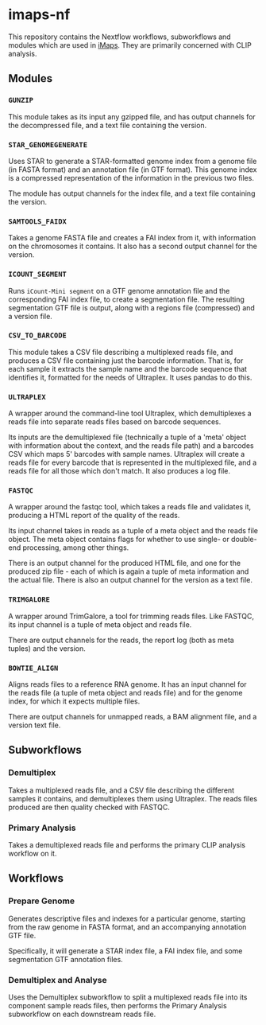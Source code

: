 # imaps-nf

This repository contains the Nextflow workflows, subworkflows and modules which
are used in [iMaps](https://imaps.goodwright.com). They are primarily concerned
with CLIP analysis.

## Modules

### `GUNZIP`

This module takes as its input any gzipped file, and has output channels for the
decompressed file, and a text file containing the version.

### `STAR_GENOMEGENERATE`

Uses STAR to generate a STAR-formatted genome index from a genome file (in
FASTA format) and an annotation file (in GTF format). This genome index is a
compressed representation of the information in the previous two files.

The module has output channels for the index file, and a text file containing
the version.

### `SAMTOOLS_FAIDX`

Takes a genome FASTA file and creates a FAI index from it, with information on
the chromosomes it contains. It also has a second output channel for the
version.

### `ICOUNT_SEGMENT`

Runs `iCount-Mini segment` on a GTF genome annotation file and the corresponding
FAI index file, to create a segmentation file. The resulting segmentation GTF
file is output, along with a regions file (compressed) and a version file.

### `CSV_TO_BARCODE`

This module takes a CSV file describing a multiplexed reads file, and produces a
CSV file containing just the barcode information. That is, for each sample it
extracts the sample name and the barcode sequence that identifies it, formatted
for the needs of Ultraplex. It uses pandas to do this.

### `ULTRAPLEX`

A wrapper around the command-line tool Ultraplex, which demultiplexes a reads
file into separate reads files based on barcode sequences.

Its inputs are the demultiplexed file (technically a tuple of a 'meta' object
with information about the context, and the reads file path) and a barcodes CSV
which maps 5' barcodes with sample names. Ultraplex will create a reads file for
every barcode that is represented in the multiplexed file, and a reads file for
all those which don't match. It also produces a log file.

### `FASTQC`

A wrapper around the fastqc tool, which takes a reads file and validates it,
producing a HTML report of the quality of the reads.

Its input channel takes in reads as a tuple of a meta object and the reads file
object. The meta object contains flags for whether to use single- or double-end
processing, among other things.

There is an output channel for the produced HTML file, and one for the produced
zip file - each of which is again a tuple of meta information and the actual
file. There is also an output channel for the version as a text file.

### `TRIMGALORE`

A wrapper around TrimGalore, a tool for trimming reads files. Like FASTQC, its
input channel is a tuple of meta object and reads file.

There are output channels for the reads, the report log (both as meta tuples)
and the version.

### `BOWTIE_ALIGN`

Aligns reads files to a reference RNA genome. It has an input channel for the
reads file (a tuple of meta object and reads file) and for the genome index, for
which it expects multiple files.

There are output channels for unmapped reads, a BAM alignment file, and a
version text file.

## Subworkflows

### Demultiplex

Takes a multiplexed reads file, and a CSV file describing the different samples
it contains, and demultiplexes them using Ultraplex. The reads files produced
are then quality checked with FASTQC.

### Primary Analysis

Takes a demultiplexed reads file and performs the primary CLIP analysis workflow
on it.

## Workflows

### Prepare Genome

Generates descriptive files and indexes for a particular genome, starting from
the raw genome in FASTA format, and an accompanying annotation GTF file.

Specifically, it will generate a STAR index file, a FAI index file, and some
segmentation GTF annotation files.

### Demultiplex and Analyse

Uses the Demultiplex subworkflow to split a multiplexed reads file into its
component sample reads files, then performs the Primary Analysis subworkflow on
each downstream reads file.